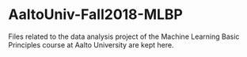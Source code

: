 # AaltoUniv-Fall2018-MLBP
Files related to the data analysis project of the Machine Learning Basic Principles course at Aalto University are kept here.
